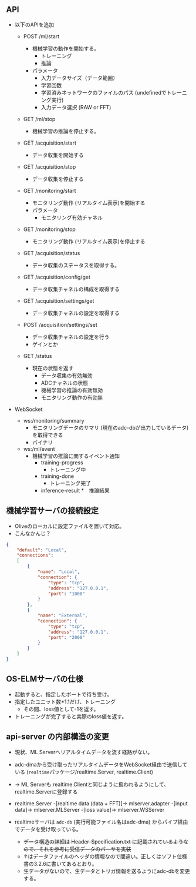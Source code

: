 ## API

* 以下のAPIを追加
    * POST /ml/start
         * 機械学習の動作を開始する。
             * トレーニング
             * 推論
         * パラメータ
             * 入力データサイズ（データ範囲）
             * 学習回数
             * 学習済みネットワークのファイルのパス (undefinedでトレーニング実行)
             * 入力データ選択 (RAW or FFT)
    * GET /ml/stop
         * 機械学習の推論を停止する。
    
    * GET /acquisition/start
         * データ収集を開始する
    
    * GET /acquisition/stop
         * データ収集を停止する
    
    * GET /monitoring/start
         * モニタリング動作 (リアルタイム表示)を開始する
         * パラメータ
             * モニタリング有効チャネル

    * GET /monitoring/stop
         * モニタリング動作 (リアルタイム表示)を停止する
    
    * GET /acquisition/status
         * データ収集のステータスを取得する。

    * GET /acquisition/config/get
         * データ収集チャネルの構成を取得する

    * GET /acquisition/settings/get
         * データ収集チャネルの設定を取得する
    
    * POST /acquisition/settings/set
         * データ収集チャネルの設定を行う
         * ゲインとか
    
    * GET /status
         * 現在の状態を返す
             * データ収集の有効無効
             * ADCチャネルの状態
             * 機械学習の推論の有効無効
             * モニタリング動作の有効無

* WebSocket
    * ws:/monitoring/summary
        * モニタリングデータのサマリ (現在のadc-dbが出力しているデータ)を取得できる
        * バイナリ 
    * ws:/ml/event
        * 機械学習の推論に関するイベント通知
            * training-progress
                * トレーニング中
            * training-done
                * トレーニング完了
            * inference-result
                *　推論結果

## 機械学習サーバの接続設定

* Oliveのローカルに設定ファイルを置いて対応。
* こんなかんじ？

```json
{
    "default": "Local",
    "connections":
    [
        {
            "name": "Local",
            "connection": {
                "type": "tcp",
                "address": "127.0.0.1",
                "port": "1000"
            }
        },
        {
            "name": "External",
            "connection": {
                "type": "tcp",
                "address": "127.0.0.1",
                "port": "2000"
            }
        }
    ]
}
```

## OS-ELMサーバの仕様
* 起動すると、指定したポートで待ち受け。
* 指定したユニット数*1.1だけ、トレーニング
    * その間、loss値として-1を返す。
* トレーニングが完了すると実際のloss値を返す。

## api-server の内部構造の変更

* 現状、ML Serverへリアルタイムデータを流す経路がない。
* adc-dmaから受け取ったリアルタイムデータをWebSocket経由で送信している (`realtime`パッケージ/realtime.Server, realtime.Client)
* -> ML Serverも realtime.Clientと同じように扱われるようにして、realtime.Serverに登録する
* realtime.Server -[realtime data (data + FFT)]-> mlserver.adapter -[input data]-> mlserver.MLServer -[loss value]-> mlserver.WSServer

* realtimeサーバは `adc-db` (実行可能ファイル名はadc-dma) からパイプ経由でデータを受け取っている。
    * <s>データ構造の詳細は Header-Specification.txt に記載されているようなので、それを参考に受信データのパーサを実装</s>
    * ↑はデータファイルのヘッダの情報なので間違い。正しくはソフト仕様書の3.2.6に書いてあるとおり。
    * 生データがないので、生データとトリガ情報を送るようにadc-dbを変更する。


 